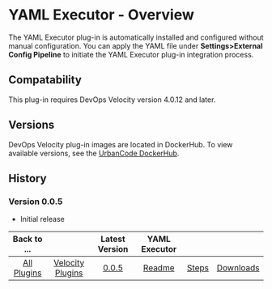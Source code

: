
# YAML Executor - Overview

The YAML Executor plug-in is automatically installed and configured without manual configuration. You can apply the YAML file under **Settings>External Config Pipeline** to initiate the YAML Executor plug-in integration process.


## Compatability

This plug-in requires DevOps Velocity version 4.0.12 and later.

## Versions

DevOps Velocity plug-in images are located in DockerHub. To
view available versions, see the [UrbanCode DockerHub](https://hub.docker.com/r/urbancode/ucv-ext-yaml-executor/tags).


## History


### Version 0.0.5

* Initial release

|Back to ...||Latest Version|YAML Executor |||
| :---: | :---: | :---: | :---: | :---: | :---: |
|[All Plugins](../../index.md)|[Velocity Plugins](../README.md)|[0.0.5](https://raw.githubusercontent.com/UrbanCode/IBM-UCV-PLUGINS/main/files/ucv-ext-yaml-executor/ucv-ext-yaml-executor:0.0.5.tar.7z.001)|[Readme](README.md)|[Steps](steps.md)|[Downloads](downloads.md)|
